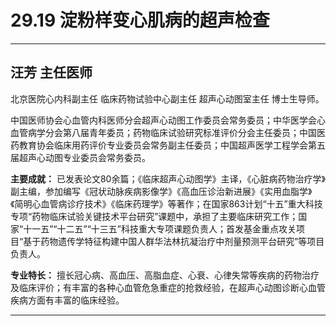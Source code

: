 # 29.19 淀粉样变心肌病的超声检查

---

## 汪芳 主任医师


北京医院心内科副主任 临床药物试验中心副主任 超声心动图室主任 博士生导师。

中国医师协会心血管内科医师分会超声心动图工作委员会常务委员；中华医学会心血管病学分会第八届青年委员；药物临床试验研究标准评价分会主任委员；中国医药教育协会临床用药评价专业委员会常务副主任委员；中国超声医学工程学会第五届超声心动图专业委员会常务委员。

**主要成就：** 已发表论文80余篇；《临床超声心动图学》主译，《心脏病药物治疗学》副主编，参加编写《冠状动脉疾病影像学》《高血压诊治新进展》《实用血脂学》《简明心血管病诊疗技术》《临床药理学》等著作；在国家863计划“十五”重大科技专项“药物临床试验关键技术平台研究”课题中，承担了主要临床研究工作；国家“十一五”“十二五”“十三五”科技重大专项课题负责人；首发基金重点攻关项目“基于药物遗传学特征构建中国人群华法林抗凝治疗中剂量预测平台研究”等项目负责人。

**专业特长：** 擅长冠心病、高血压、高脂血症、心衰、心律失常等疾病的药物治疗及临床评价；有丰富的各种心血管危急重症的抢救经验，在超声心动图诊断心血管疾病方面有丰富的临床经验。

---
